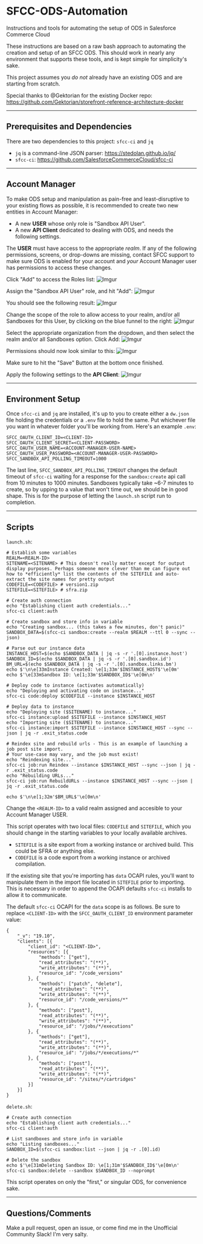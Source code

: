 # SFCC-ODS-Automation
Instructions and tools for automating the setup of ODS in Salesforce Commerce Cloud

These instructions are based on a raw bash approach to automating the creation and setup of an SFCC ODS. This should work in nearly any environment that supports these tools, and is kept simple for simplicity's sake.

This project assumes you _do not_ already have an existing ODS and are starting from scratch.

Special thanks to @Gektorian for the existing Docker repo: https://github.com/Gektorian/storefront-reference-architecture-docker

---

## Prerequisites and Dependencies
There are two dependencies to this project: `sfcc-ci` and `jq`

- `jq` is a command-line JSON parser: https://stedolan.github.io/jq/
- `sfcc-ci`: https://github.com/SalesforceCommerceCloud/sfcc-ci

---

## Account Manager

To make ODS setup and manipulation as pain-free and least-disruptive to your existing flows as possible, it is recommended to create two new entities in Account Manager:

- A new **USER** whose only role is "Sandbox API User".
- A new **API Client** dedicated to dealing with ODS, and needs the following settings.

The **USER** must have access to the appropriate _realm_. If any of the following permissions, screens, or drop-downs are missing, contact SFCC support to make sure ODS is enabled for your account and _your_ Account Manager user has permissions to access these changes.

Click "Add" to access the Roles list:
![Imgur](https://imgur.com/Qx8p85D.png)

Assign the "Sandbox API User" role, and hit "Add":
![Imgur](https://imgur.com/eEGu9dd.png)

You should see the following result:
![Imgur](https://imgur.com/hxOfiBt.png)

Change the scope of the role to allow access to your realm, and/or all Sandboxes for this User, by clicking on the blue funnel to the right:
![Imgur](https://imgur.com/uyqznkc.png)

Select the appropriate organization from the dropdown, and then select the realm and/or all Sandboxes option. Click Add:
![Imgur](https://imgur.com/uyqznkc.png)

Permissions should now look similar to this:
![Imgur](https://imgur.com/nWAdR0Q.png)

Make sure to hit the "Save" Button at the bottom once finished.

Apply the following settings to the **API Client**:
![Imgur](https://imgur.com/3eo4Oyn.png)

---

## Environment Setup
Once `sfcc-ci` and `jq` are installed, it's up to you to create either a `dw.json` file holding the credentials or a `.env` file to hold the same. Put whichever file you want in whatever folder you'll be working from. Here's an example `.env`:
```
SFCC_OAUTH_CLIENT_ID=<CLIENT-ID>
SFCC_OAUTH_CLIENT_SECRET=<CLIENT-PASSWORD>
SFCC_OAUTH_USER_NAME=<ACCOUNT-MANAGER-USER-NAME>
SFCC_OAUTH_USER_PASSWORD=<ACCOUNT-MANAGER-USER-PASSWORD>
SFCC_SANDBOX_API_POLLING_TIMEOUT=1000
```
The last line, `SFCC_SANDBOX_API_POLLING_TIMEOUT` changes the default timeout of `sfcc-ci` waiting for a response for the `sandbox:create` api call from 10 minutes to 1000 minutes. Sandboxes typically take ~6-7 minutes to create, so by upping to a value that won't time out, we should be in good shape. This is for the purpose of letting the `launch.sh` script run to completion.

---

## Scripts

`launch.sh`:
```
# Establish some variables
REALM=<REALM-ID>
SITENAME=<SITENAME> # This doesn't really matter except for output display purposes. Perhaps someone more clever than me can figure out how to *efficiently* list the contents of the SITEFILE and auto-extract the site names for pretty output
CODEFILE=<CODEFILE> # version1.zip
SITEFILE=<SITEFILE> # sfra.zip

# Create auth connection
echo "Establishing client auth credentials..."
sfcc-ci client:auth

# Create sandbox and store info in variable
echo "Creating sandbox... (this takes a few minutes, don't panic)"
SANDBOX_DATA=$(sfcc-ci sandbox:create --realm $REALM --ttl 0 --sync --json)

# Parse out our instance data
INSTANCE_HOST=$(echo $SANDBOX_DATA | jq -s -r '.[0].instance.host')
SANDBOX_ID=$(echo $SANDBOX_DATA | jq -s -r '.[0].sandbox.id')
BM_URL=$(echo $SANDBOX_DATA | jq -s -r '.[0].sandbox.links.bm')
echo $'\n\e[33mInstance Created: \e[1;33m'$INSTANCE_HOST$'\e[0m'
echo $'\e[33mSandbox ID: \e[1;33m'$SANDBOX_ID$'\e[0m\n'

# Deploy code to instance (activates automatically)
echo "Deploying and activating code on instance..."
sfcc-ci code:deploy $CODEFILE --instance $INSTANCE_HOST

# Deploy data to instance
echo "Deploying site ($SITENAME) to instance..."
sfcc-ci instance:upload $SITEFILE --instance $INSTANCE_HOST
echo "Importing site ($SITENAME) to instance..."
sfcc-ci instance:import $SITEFILE --instance $INSTANCE_HOST --sync --json | jq -r .exit_status.code

# Reindex site and rebuild urls - This is an example of launching a job post site import.
# Your use-case may vary, and the job must exist!
echo "Reindexing site..."
sfcc-ci job:run Reindex --instance $INSTANCE_HOST --sync --json | jq -r .exit_status.code
echo "Rebuilding URLs..."
sfcc-ci job:run RebuildURLs --instance $INSTANCE_HOST --sync --json | jq -r .exit_status.code

echo $'\n\e[1;32m'$BM_URL$'\e[0m\n'
```
Change the `<REALM-ID>` to a valid realm assigned and accesible to your Account Manager USER.

This script operates with two local files: `CODEFILE` and `SITEFILE`, which you should change in the starting variables to your locally available archives.

- `SITEFILE` is a site export from a working instance or archived build. This could be SFRA or anything else.
- `CODEFILE` is a code export from a working instance or archived compilation.

If the existing site that you're importing has `data` OCAPI rules, you'll want to manipulate them in the import file located in `SITEFILE` prior to importing. This is necessary in order to append the OCAPI defaults `sfcc-ci` installs to allow it to communicate.

The default `sfcc-ci` OCAPI for the `data` scope is as follows. Be sure to replace `<CLIENT-ID>` with the `SFCC_OAUTH_CLIENT_ID` environment parameter value:
```
{
    "_v": "19.10",
    "clients": [{
        "client_id": "<CLIENT-ID>",
        "resources": [{
            "methods": ["get"],
            "read_attributes": "(**)",
            "write_attributes": "(**)",
            "resource_id": "/code_versions"
        }, {
            "methods": ["patch", "delete"],
            "read_attributes": "(**)",
            "write_attributes": "(**)",
            "resource_id": "/code_versions/*"
        }, {
            "methods": ["post"],
            "read_attributes": "(**)",
            "write_attributes": "(**)",
            "resource_id": "/jobs/*/executions"
        }, {
            "methods": ["get"],
            "read_attributes": "(**)",
            "write_attributes": "(**)",
            "resource_id": "/jobs/*/executions/*"
        }, {
            "methods": ["post"],
            "read_attributes": "(**)",
            "write_attributes": "(**)",
            "resource_id": "/sites/*/cartridges"
        }]
    }]
}
```

`delete.sh`:
```
# Create auth connection
echo "Establishing client auth credentials..."
sfcc-ci client:auth

# List sandboxes and store info in variable
echo "Listing sandboxes..."
SANDBOX_ID=$(sfcc-ci sandbox:list --json | jq -r .[0].id)

# Delete the sandbox
echo $'\e[31mDeleting Sandbox ID: \e[1;31m'$SANDBOX_ID$'\e[0m\n'
sfcc-ci sandbox:delete --sandbox $SANDBOX_ID --noprompt
```
This script operates on only the "first," or singular ODS, for convenience sake.

---

## Questions/Comments

Make a pull request, open an issue, or come find me in the Unofficial Community Slack! I'm very salty.
